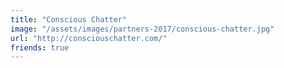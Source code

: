 ```yaml
---
title: "Conscious Chatter"
image: "/assets/images/partners-2017/conscious-chatter.jpg"
url: "http://consciouschatter.com/"
friends: true
---
```

